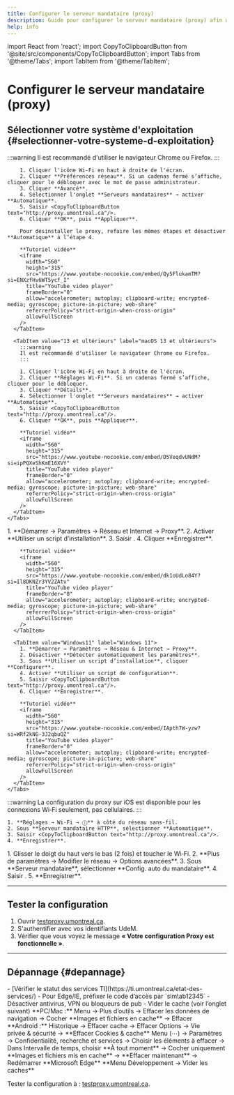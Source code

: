 ```yaml
---
title: Configurer le serveur mandataire (proxy)
description: Guide pour configurer le serveur mandataire (proxy) afin d'accéder aux ressources électroniques.
help: info
---
```


import React from 'react';
import CopyToClipboardButton from '@site/src/components/CopyToClipboardButton';
import Tabs from '@theme/Tabs';
import TabItem from '@theme/TabItem';

# Configurer le serveur mandataire (proxy)

## Sélectionner votre système d'exploitation {#selectionner-votre-systeme-d-exploitation}

<Tabs groupId="os-tabs">
  <TabItem value="macOS" label="macOS">
    <Tabs groupId="macOS">
      <TabItem value="12 et antérieurs" label="macOS 12 et antérieurs">
        :::warning
        Il est recommandé d'utiliser le navigateur Chrome ou Firefox.
        :::

        1. Cliquer l'icône Wi‑Fi en haut à droite de l'écran.  
        2. Cliquer **Préférences réseau**. Si un cadenas fermé s’affiche, cliquer pour le débloquer avec le mot de passe administrateur.  
        3. Cliquer **Avancé**.  
        4. Sélectionner l'onglet **Serveurs mandataires** → activer **Automatique**.  
        5. Saisir <CopyToClipboardButton text="http://proxy.umontreal.ca"/>.
        6. Cliquer **OK**, puis **Appliquer**.

        Pour désinstaller le proxy, refaire les mêmes étapes et désactiver **Automatique** à l’étape 4.

        **Tutoriel vidéo**  
        <iframe
          width="560"
          height="315"
          src="https://www.youtube-nocookie.com/embed/Qy5FlukamTM?si=ENXzfHv6WT5ycf_I"
          title="YouTube video player"
          frameBorder="0"
          allow="accelerometer; autoplay; clipboard-write; encrypted-media; gyroscope; picture-in-picture; web-share"
          referrerPolicy="strict-origin-when-cross-origin"
          allowFullScreen
        />
      </TabItem>

      <TabItem value="13 et ultérieurs" label="macOS 13 et ultérieurs">
        :::warning
        Il est recommandé d'utiliser le navigateur Chrome ou Firefox.
        :::

        1. Cliquer l'icône Wi‑Fi en haut à droite de l'écran.  
        2. Cliquer **Réglages Wi‑Fi**. Si un cadenas fermé s’affiche, cliquer pour le débloquer.  
        3. Cliquer **Détails**.  
        4. Sélectionner l'onglet **Serveurs mandataires** → activer **Automatique**.  
        5. Saisir <CopyToClipboardButton text="http://proxy.umontreal.ca"/>.
        6. Cliquer **OK**, puis **Appliquer**.

        **Tutoriel vidéo**  
        <iframe
          width="560"
          height="315"
          src="https://www.youtube-nocookie.com/embed/D5VeqdvUNdM?si=ipPQXeShKmE16XVY"
          title="YouTube video player"
          frameBorder="0"
          allow="accelerometer; autoplay; clipboard-write; encrypted-media; gyroscope; picture-in-picture; web-share"
          referrerPolicy="strict-origin-when-cross-origin"
          allowFullScreen
        />
      </TabItem>
    </Tabs>
  </TabItem>

  <TabItem value="Windows" label="Windows">
    <Tabs groupId="Windows">
      <TabItem value="Windows10" label="Windows 10">
        1. **Démarrer → Paramètres → Réseau et Internet → Proxy**.  
        2. Activer **Utiliser un script d’installation**.  
        3. Saisir <CopyToClipboardButton text="http://proxy.umontreal.ca"/>.  
        4. Cliquer **Enregistrer**.

        **Tutoriel vidéo**  
        <iframe
          width="560"
          height="315"
          src="https://www.youtube-nocookie.com/embed/dk1oUdLo84Y?si=Il8DKNZr3YV2ZAtv"
          title="YouTube video player"
          frameBorder="0"
          allow="accelerometer; autoplay; clipboard-write; encrypted-media; gyroscope; picture-in-picture; web-share"
          referrerPolicy="strict-origin-when-cross-origin"
          allowFullScreen
        />
      </TabItem>

      <TabItem value="Windows11" label="Windows 11">
        1. **Démarrer → Paramètres → Réseau & Internet → Proxy**.  
        2. Désactiver **Détecter automatiquement les paramètres**.  
        3. Sous **Utiliser un script d’installation**, cliquer **Configurer**.  
        4. Activer **Utiliser un script de configuration**.  
        5. Saisir <CopyToClipboardButton text="http://proxy.umontreal.ca"/>.  
        6. Cliquer **Enregistrer**.

        **Tutoriel vidéo**  
        <iframe
          width="560"
          height="315"
          src="https://www.youtube-nocookie.com/embed/IApth7W-yzw?si=WRf2kNG-3J2qbuQZ"
          title="YouTube video player"
          frameBorder="0"
          allow="accelerometer; autoplay; clipboard-write; encrypted-media; gyroscope; picture-in-picture; web-share"
          referrerPolicy="strict-origin-when-cross-origin"
          allowFullScreen
        />
      </TabItem>
    </Tabs>
  </TabItem>

  <TabItem value="iOS" label="iOS">
    :::warning
    La configuration du proxy sur iOS est disponible pour les connexions Wi‑Fi seulement, pas cellulaires.
    :::

    1. **Réglages → Wi‑Fi → ⓘ** à côté du réseau sans‑fil.  
    2. Sous **Serveur mandataire HTTP**, sélectionner **Automatique**.  
    3. Saisir <CopyToClipboardButton text="http://proxy.umontreal.ca"/>.  
    4. **Enregistrer**.
  </TabItem>

  <TabItem value="Android" label="Android">
    1. Glisser le doigt du haut vers le bas (2 fois) et toucher le Wi‑Fi.  
    2. **Plus de paramètres → Modifier le réseau → Options avancées**.  
    3. Sous **Serveur mandataire**, sélectionner **Config. auto du mandataire**.  
    4. Saisir <CopyToClipboardButton text="http://proxy.umontreal.ca"/>.  
    5. **Enregistrer**.
  </TabItem>
</Tabs>

---

## Tester la configuration

1. Ouvrir [testproxy.umontreal.ca](http://testproxy.umontreal.ca).  
2. S'authentifier avec vos identifiants UdeM.  
3. Vérifier que vous voyez le message **« Votre configuration Proxy est fonctionnelle »**.

---

## Dépannage {#depannage}

<Tabs>
  <TabItem value="Tous navigateurs" label="Tous les navigateurs">
  - [Vérifier le statut des services TI](https://ti.umontreal.ca/etat-des-services/)  
  - Pour Edge/IE, préfixer le code d’accès par `sim\ab12345`  
  - Désactiver antivirus, VPN ou bloqueurs de pub  
  - Vider le cache (voir l’onglet suivant)  
  </TabItem>

  <TabItem value="ViderCache" label="Vider le cache">
    <Tabs>
      <TabItem value="Chrome" label="Chrome">
      **PC/Mac :** Menu → Plus d’outils → Effacer les données de navigation → Cocher **Images et fichiers en cache** → Effacer  
      **Android :** Historique → Effacer cache → Effacer
      </TabItem>
      <TabItem value="Firefox" label="Firefox">
      Options → Vie privée & sécurité → **Effacer Cookies & cache**
      </TabItem>
      <TabItem value="Edge" label="Edge">
      Menu (⋯) → Paramètres → Confidentialité, recherche et services → Choisir les éléments à effacer  → Dans Intervalle de temps, choisir **À tout moment**  → Cocher uniquement **Images et fichiers mis en cache**  → **Effacer maintenant** → Redémarrer **Microsoft Edge**
      </TabItem>
      <TabItem value="Safari" label="Safari">
      **Menu Développement → Vider les caches**  
      </TabItem>
    </Tabs>
  </TabItem>
</Tabs>

Tester la configuration à : [testproxy.umontreal.ca](http://testproxy.umontreal.ca).  
